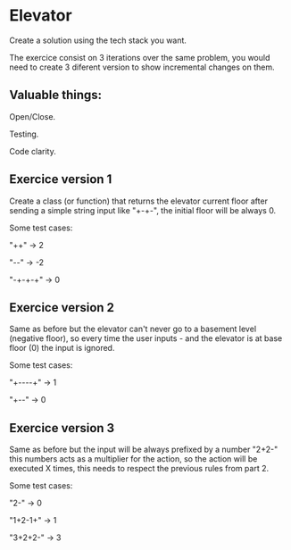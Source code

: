 # Elevator

Create a solution using the tech stack you want.

The exercice consist on 3 iterations over the same problem, you would need to create 3 diferent version to show incremental changes on them.

## Valuable things:

Open/Close.

Testing.

Code clarity.

## Exercice version 1
Create a class (or function) that returns the elevator current floor after sending a simple string input like "+-+-", the initial floor will be always 0.

Some test cases:

"++" -> 2

"--" -> -2

"-+-+-+" -> 0


## Exercice version 2
Same as before but the elevator can't never go to a basement level (negative floor), so every time the user inputs - and the elevator is at base floor (0) the input is ignored.

Some test cases:

"+----+" -> 1

"+--" -> 0


## Exercice version 3
Same as before but the input will be always prefixed by a number "2+2-" this numbers acts as a multiplier for the action, so the action will be executed X times, this needs to respect the previous rules from part 2.

Some test cases:

"2-" -> 0

"1+2-1+" -> 1

"3+2+2-" -> 3


